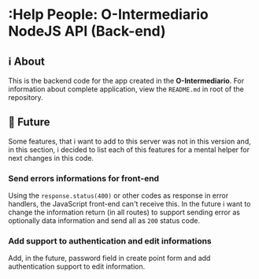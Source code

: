# :Help People: O-Intermediario NodeJS API (Back-end)

## :information_source: About

This is the backend code for the app created in the **O-Intermediario**. For information about complete application, view the `README.md` in root of the repository.

## :flags: Future

Some features, that i want to add to this server was not in this version and, in this section, i decided to list each of this features for a mental helper for next changes in this code.

### Send errors informations for front-end

Using the `response.status(400)` or other codes as response in error handlers, the JavaScript front-end can't receive this. In the future i want to change the information return (in all routes) to support sending error as optionally data information and send all as `200` status code.

### Add support to authentication and edit informations

Add, in the future, password field in create point form and add authentication support to edit information.
